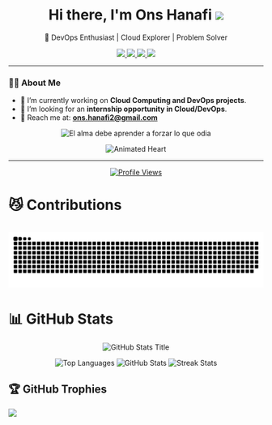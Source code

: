 <h1 align="center">Hi there, I'm Ons Hanafi  <img src="https://media.giphy.com/media/hvRJCLFzcasrR4ia7z/giphy.gif" width="30px"></h1>

<p align="center">
  🚀 DevOps Enthusiast | Cloud Explorer | Problem Solver
</p>

<p align="center">
  <a href="https://www.linkedin.com/in/ons-hanafi/">
    <img src="https://img.shields.io/badge/LinkedIn-%23E4405F.svg?style=for-the-badge&logo=linkedin&logoColor=white&color=ffafcc&labelColor=f783ac&style=flat&borderRadius=10">
  </a>
  <a href="mailto:ons.hanafi2@gmail.com">
    <img src="https://img.shields.io/badge/Email-%23D14836.svg?style=for-the-badge&logo=gmail&logoColor=white&color=fab1a0&labelColor=ff6f61&style=flat&borderRadius=10">
  </a>
  <a href="https://github.com/OnsHanafi">
    <img src="https://img.shields.io/badge/GitHub-%23F7DF1E.svg?style=for-the-badge&logo=github&logoColor=white&color=ffcccc&labelColor=ff8fa3&style=flat&borderRadius=10">
  </a>
  <a href="https://gitlab.com/ons.hanafi2">
    <img src="https://img.shields.io/badge/GitLab-%23FC6D26.svg?style=for-the-badge&logo=gitlab&logoColor=white&color=ffe4e1&labelColor=ff5c8d&style=flat&borderRadius=10">
  </a>
</p>

---

### 👨‍💻 About Me

- 🌱 I’m currently working on **Cloud Computing and DevOps projects**.
- 🚀 I’m looking for an **internship opportunity in Cloud/DevOps**.
- 📧 Reach me at: **ons.hanafi2@gmail.com**


<p align="center">
  <img src="https://readme-typing-svg.demolab.com?font=Fira+Code&weight=500&size=22&duration=3000&pause=1000&color=F75C7E&center=true&vCenter=true&width=700&lines=🌸+El+alma+debe+aprender+a+forzar+lo+que+odia" alt="El alma debe aprender a forzar lo que odia">
</p>

<p align="center">
  <img src="https://media.giphy.com/media/8HboJv8HZQUr1pZKXV/giphy.gif" alt="Animated Heart" width="50">
</p>




---
<p align="center">
  <a href="https://visitcount.itsvg.in">
    <img src="https://visitcount.itsvg.in/api?id=OnsHanafi&label=Profile%20Views&color=10&icon=9&pretty=true" alt="Profile Views" />
  </a>
</p>

# 😼 Contributions
  <br>
  <img alt="snake eating my contributions" src="https://github.com/OnsHanafi/OnsHanafi/blob/output/github-contribution-grid-snake-dark.svg" />
  <br/>

# 📊 GitHub Stats

<p align="center">
  <img src="https://readme-typing-svg.demolab.com/?font=Fira+Code&weight=500&size=22&duration=3000&pause=1000&color=F75C7E&center=true&vCenter=true&width=600&lines=✨+✨+✨+✨+✨+✨" alt="GitHub Stats Title" />
</p>


<p align="center">
    <img src="https://github-readme-stats.vercel.app/api/top-langs/?username=OnsHanafi&theme=radical&hide_border=false&include_all_commits=true&count_private=true&layout=compact" alt="Top Languages" width="300" />
   <img src="https://github-readme-stats.vercel.app/api?username=OnsHanafi&theme=radical&hide_border=false&include_all_commits=true&count_private=true" alt="GitHub Stats" width="300" />
    <img src="https://github-readme-streak-stats.herokuapp.com/?user=OnsHanafi&theme=radical&hide_border=false" alt="Streak Stats" width="300" />
</p>


## 🏆 GitHub Trophies
![](https://github-profile-trophy.vercel.app/?username=OnsHanafi&theme=radical&no-frame=false&no-bg=true&margin-w=4)





